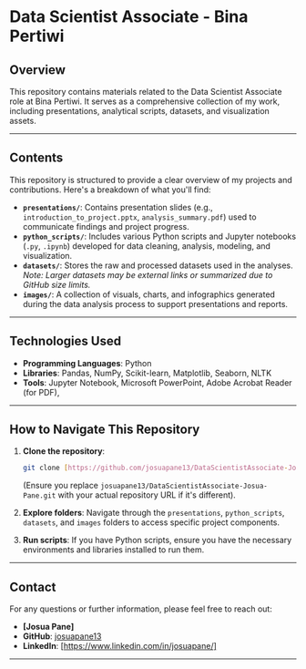 # Data Scientist Associate - Bina Pertiwi

## Overview

This repository contains materials related to the Data Scientist Associate role at Bina Pertiwi. It serves as a comprehensive collection of my work, including presentations, analytical scripts, datasets, and visualization assets.

---

## Contents

This repository is structured to provide a clear overview of my projects and contributions. Here's a breakdown of what you'll find:

* **`presentations/`**: Contains presentation slides (e.g., `introduction_to_project.pptx`, `analysis_summary.pdf`) used to communicate findings and project progress.
* **`python_scripts/`**: Includes various Python scripts and Jupyter notebooks (`.py`, `.ipynb`) developed for data cleaning, analysis, modeling, and visualization.
* **`datasets/`**: Stores the raw and processed datasets used in the analyses. *Note: Larger datasets may be external links or summarized due to GitHub size limits.*
* **`images/`**: A collection of visuals, charts, and infographics generated during the data analysis process to support presentations and reports.

---

## Technologies Used

* **Programming Languages**: Python
* **Libraries**: Pandas, NumPy, Scikit-learn, Matplotlib, Seaborn, NLTK
* **Tools**: Jupyter Notebook, Microsoft PowerPoint, Adobe Acrobat Reader (for PDF), 

---

## How to Navigate This Repository

1.  **Clone the repository**:
    ```bash
    git clone [https://github.com/josuapane13/DataScientistAssociate-Josua-Pane.git](https://github.com/josuapane13/DataScientistAssociate-Josua-Pane.git)
    ```
    (Ensure you replace `josuapane13/DataScientistAssociate-Josua-Pane.git` with your actual repository URL if it's different).

2.  **Explore folders**: Navigate through the `presentations`, `python_scripts`, `datasets`, and `images` folders to access specific project components.
3.  **Run scripts**: If you have Python scripts, ensure you have the necessary environments and libraries installed to run them.

---

## Contact

For any questions or further information, please feel free to reach out:

* **[Josua Pane]**
* **GitHub**: [josuapane13](https://github.com/josuapane13)
* **LinkedIn**: [https://www.linkedin.com/in/josuapane/]

---
